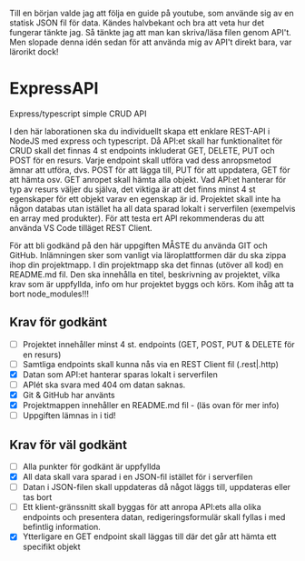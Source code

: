 Till en början valde jag att följa en guide på youtube, som använde sig av en statisk JSON fil för data. Kändes halvbekant och bra att veta hur det fungerar tänkte jag. Så tänkte jag att man kan skriva/läsa filen genom API't. Men slopade denna idén sedan för att använda mig av API't direkt bara, var lärorikt dock!

# ExpressAPI
Express/typescript simple CRUD API

I den här laborationen ska du individuellt skapa ett enklare REST-API i NodeJS med
express och typescript. Då API:et skall har funktionalitet för CRUD skall det finnas 4 st
endpoints inkluderat GET, DELETE, PUT och POST för en resurs. Varje endpoint skall
utföra vad dess anropsmetod ämnar att utföra, dvs. POST för att lägga till, PUT för att
uppdatera, GET för att hämta osv. GET anropet skall hämta alla objekt. Vad API:et
hanterar för typ av resurs väljer du själva, det viktiga är att det finns minst 4 st egenskaper
för ett objekt varav en egenskap är id. Projektet skall inte ha någon databas utan istället ha
all data sparad lokalt i serverfilen (exempelvis en array med produkter). För att testa ert
API rekommenderas du att använda VS Code tilläget REST Client.

För att bli godkänd på den här uppgiften MÅSTE du använda GIT och GitHub.
Inlämningen sker som vanligt via läroplattformen där du ska zippa ihop din projektmapp.
I din projektmapp ska det finnas (utöver all kod) en README.md fil. Den ska innehålla en
titel, beskrivning av projektet, vilka krav som är uppfyllda, info om hur projektet byggs
och körs. Kom ihåg att ta bort node_modules!!!

## Krav för godkänt ##

- [ ] Projektet innehåller minst 4 st. endpoints (GET, POST, PUT & DELETE för en resurs)
- [ ] Samtliga endpoints skall kunna nås via en REST Client fil (.rest|.http)
- [X] Datan som API:et hanterar sparas lokalt i serverfilen
- [ ] APIét ska svara med 404 om datan saknas.
- [X] Git & GitHub har använts
- [X] Projektmappen innehåller en README.md fil - (läs ovan för mer info)
- [ ] Uppgiften lämnas in i tid!

## Krav för väl godkänt ##

- [ ] Alla punkter för godkänt är uppfyllda
- [X] All data skall vara sparad i en JSON-fil istället för i serverfilen
- [ ] Datan i JSON-filen skall uppdateras då något läggs till, uppdateras eller tas bort
- [ ] Ett klient-gränssnitt skall byggas för att anropa API:ets alla olika endpoints och presentera datan, redigeringsformulär skall fyllas i med befintlig information.
- [X] Ytterligare en GET endpoint skall läggas till där det går att hämta ett specifikt objekt
